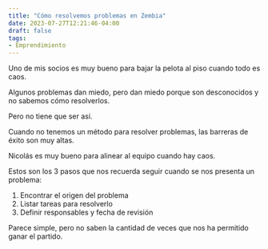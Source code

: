 ```yaml
---
title: "Cómo resolvemos problemas en Zembia"
date: 2023-07-27T12:21:46-04:00
draft: false
tags:
- Emprendimiento
---
```

Uno de mis socios es muy bueno para bajar la pelota al piso cuando todo es caos.

Algunos problemas dan miedo, pero dan miedo porque son desconocidos y no sabemos cómo resolverlos.

Pero no tiene que ser así.

Cuando no tenemos un método para resolver problemas, las barreras de éxito son muy altas.

Nicolás es muy bueno para alinear al equipo cuando hay caos.

Estos son los 3 pasos que nos recuerda seguir cuando se nos presenta un problema:

1. Encontrar el origen del problema
2. Listar tareas para resolverlo
3. Definir responsables y fecha de revisión

Parece simple, pero no saben la cantidad de veces que nos ha permitido ganar el partido.

